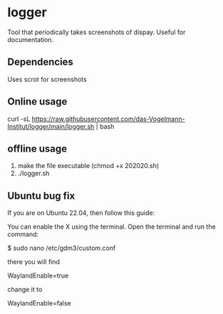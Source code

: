 # logger
Tool that periodically takes screenshots of dispay. Useful for documentation.

## Dependencies
Uses scrot for screenshots

## Online usage

curl -sL https://raw.githubusercontent.com/das-Vogelmann-Institut/logger/main/logger.sh | bash

## offline usage

1. make the file executable (chmod +x 202020.sh)
2. ./logger.sh

## Ubuntu bug fix
If you are on Ubuntu 22.04, then follow this guide:

You can enable the X using the terminal. Open the terminal and run the command:

$ sudo nano /etc/gdm3/custom.conf

there you will find

WaylandEnable=true

change it to

WaylandEnable=false
